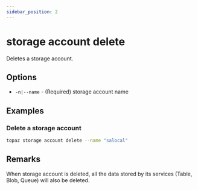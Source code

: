 ```yaml
---
sidebar_position: 2
---
```


# storage account delete

Deletes a storage account.

## Options
* `-n|--name` - (Required) storage account name

## Examples

### Delete a storage account
```bash
topaz storage account delete --name "salocal"
```

## Remarks
When storage account is deleted, all the data stored by its services (Table, Blob, Queue) will also be deleted.